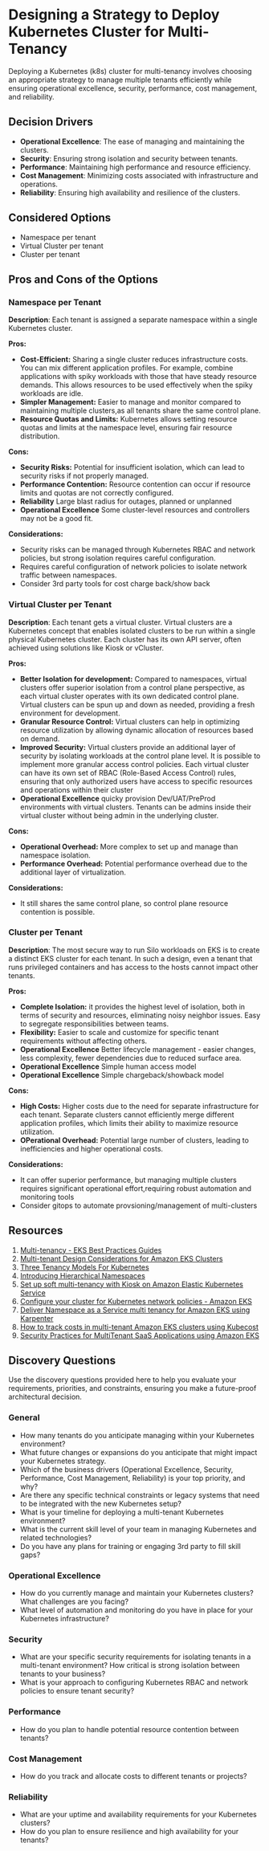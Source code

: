 
# Designing a Strategy to Deploy Kubernetes Cluster for Multi-Tenancy

Deploying a Kubernetes (k8s) cluster for multi-tenancy involves choosing an appropriate strategy to manage multiple tenants efficiently while ensuring operational excellence, security, performance, cost management, and reliability.

## Decision Drivers

* **Operational Excellence**: The ease of managing and maintaining the clusters.
* **Security**: Ensuring strong isolation and security between tenants.
* **Performance**: Maintaining high performance and resource efficiency.
* **Cost Management**: Minimizing costs associated with infrastructure and operations.
* **Reliability**: Ensuring high availability and resilience of the clusters.

## Considered Options

* Namespace per tenant
* Virtual Cluster per tenant
* Cluster per tenant


## Pros and Cons of the Options

### Namespace per Tenant

**Description**: Each tenant is assigned a separate namespace within a single Kubernetes cluster.

**Pros:**

* **Cost-Efficient:** Sharing a single cluster reduces infrastructure costs. You can mix different application profiles. For example, combine applications with spiky workloads with those that have steady resource demands. This allows resources to be used effectively when the spiky workloads are idle.
* **Simpler Management:** Easier to manage and monitor compared to maintaining multiple clusters,as all tenants share the same control plane.
* **Resource Quotas and Limits:** Kubernetes allows setting resource quotas and limits at the namespace level, ensuring fair resource distribution.

**Cons:**

* **Security Risks:** Potential for insufficient isolation, which can lead to security risks if not properly managed.
* **Performance Contention:** Resource contention can occur if resource limits and quotas are not correctly configured.
* **Reliability** Large blast radius for outages, planned or unplanned
* **Operational Excellence** Some cluster-level resources and controllers may not be a good fit.


**Considerations:**

* Security risks can be managed through Kubernetes RBAC and network policies, but strong isolation requires careful configuration.
* Requires careful configuration of network policies to isolate network traffic between namespaces.
* Consider 3rd party tools for cost charge back/show back 


### Virtual Cluster per Tenant

**Description**: Each tenant gets a virtual cluster. Virtual clusters are a Kubernetes concept that enables isolated clusters to be run within a single physical Kubernetes cluster. Each cluster has its own API server, often achieved using solutions like Kiosk or vCluster.

**Pros:**

* **Better Isolation for development:**  Compared to namespaces, virtual clusters offer superior isolation from a control plane perspective, as each virtual cluster operates with its own dedicated control plane. Virtual clusters can be spun up and down as needed, providing a fresh environment for development. 
* **Granular Resource Control:** Virtual clusters can help in optimizing resource utilization by allowing dynamic allocation of resources based on demand. 
* **Improved Security:** Virtual clusters provide an additional layer of security by isolating workloads at the control plane level. It is possible to implement more granular access control policies. Each virtual cluster can have its own set of RBAC (Role-Based Access Control) rules, ensuring that only authorized users have access to specific resources and operations within their cluster​ 
* **Operational Excellence** quicky provision Dev/UAT/PreProd environments with virtual clusters. Tenants can be admins inside their virtual cluster without being admin in the underlying cluster.

**Cons:**

* **Operational Overhead:** More complex to set up and manage than namespace isolation.
* **Performance Overhead:** Potential performance overhead due to the additional layer of virtualization. 

**Considerations:**

* It still shares the same control plane, so control plane resource contention is possible.


### Cluster per Tenant

**Description**: The most secure way to run Silo workloads on EKS is to create a distinct EKS cluster for each tenant. In such a design, even a tenant that runs privileged containers and has access to the hosts cannot impact other tenants.

**Pros:**

* **Complete Isolation:** it provides the highest level of isolation, both in terms of security and resources, eliminating noisy neighbor issues. Easy to segregate responsibilities between teams.
* **Flexibility:** Easier to scale and customize for specific tenant requirements without affecting others.
* **Operational Excellence** Better lifecycle management - easier changes, less complexity, fewer dependencies due to reduced surface area.
* **Operational Excellence** Simple human access model
* **Operational Excellence** Simple chargeback/showback model


**Cons:**

* **High Costs:**  Higher costs due to the need for separate infrastructure for each tenant. Separate clusters cannot efficiently merge different application profiles, which limits their ability to maximize resource utilization.
* **OPerational Overhead:** Potential large number of clusters, leading to inefficiencies and higher operational costs.

**Considerations:**

*  It can offer superior performance, but managing multiple clusters requires significant operational effort,requiring robust automation and monitoring tools
*  Consider  gitops to automate provsioning/management of multi-clusters


## Resources

1. [Multi-tenancy - EKS Best Practices Guides](https://aws.github.io/aws-eks-best-practices/security/docs/multitenancy/)
2. [Multi-tenant Design Considerations for Amazon EKS Clusters](https://aws.amazon.com/blogs/containers/multi-tenant-design-considerations-for-amazon-eks-clusters/)
3. [Three Tenancy Models For Kubernetes](https://kubernetes.io/blog/2021/04/15/three-tenancy-models-for-kubernetes/)
4. [Introducing Hierarchical Namespaces](https://kubernetes.io/blog/2020/08/14/introducing-hierarchical-namespaces/)
5. [Set up soft multi-tenancy with Kiosk on Amazon Elastic Kubernetes Service](https://aws.amazon.com/blogs/containers/set-up-soft-multi-tenancy-with-kiosk-on-amazon-elastic-kubernetes-service/)
6. [Configure your cluster for Kubernetes network policies - Amazon EKS](https://docs.aws.amazon.com/eks/latest/userguide/cni-network-policy.html)
7. [Deliver Namespace as a Service multi tenancy for Amazon EKS using Karpenter](https://aws.amazon.com/blogs/containers/deliver-namespace-as-a-service-multi-tenancy-for-amazon-eks-using-karpenter/)
8. [How to track costs in multi-tenant Amazon EKS clusters using Kubecost](https://aws.amazon.com/blogs/containers/how-to-track-costs-in-multi-tenant-amazon-eks-clusters-using-kubecost/)
9. [Security Practices for MultiTenant SaaS Applications using Amazon EKS](https://d1.awsstatic.com/whitepapers/security-practices-for-multi-tenant-saas-apps-using-eks.pdf)


## Discovery Questions 
Use the discovery questions provided here to help you evaluate your requirements, priorities, and constraints, ensuring you make a future-proof architectural decision.

### General

* How many tenants do you anticipate managing within your Kubernetes environment?
* What future changes or expansions do you anticipate that might impact your Kubernetes strategy.
* Which of the business drivers (Operational Excellence, Security, Performance, Cost Management, Reliability) is your top priority, and why?
* Are there any specific technical constraints or legacy systems that need to be integrated with the new Kubernetes setup?
* What is your timeline for deploying a multi-tenant Kubernetes environment?
* What is the current skill level of your team in managing Kubernetes and related technologies?
* Do you have any plans for training or engaging 3rd party to fill skill gaps?

### Operational Excellence

* How do you currently manage and maintain your Kubernetes clusters? What challenges are you facing?
* What level of automation and monitoring do you have in place for your Kubernetes infrastructure?

### Security
* What are your specific security requirements for isolating tenants in a multi-tenant environment? How critical is strong isolation between tenants to your business?
* What is your approach to configuring Kubernetes RBAC and network policies to ensure tenant security?

### Performance
* How do you plan to handle potential resource contention between tenants?

### Cost Management
* How do you track and allocate costs to different tenants or projects?

### Reliability

* What are your uptime and availability requirements for your Kubernetes clusters?
* How do you plan to ensure resilience and high availability for your tenants?
